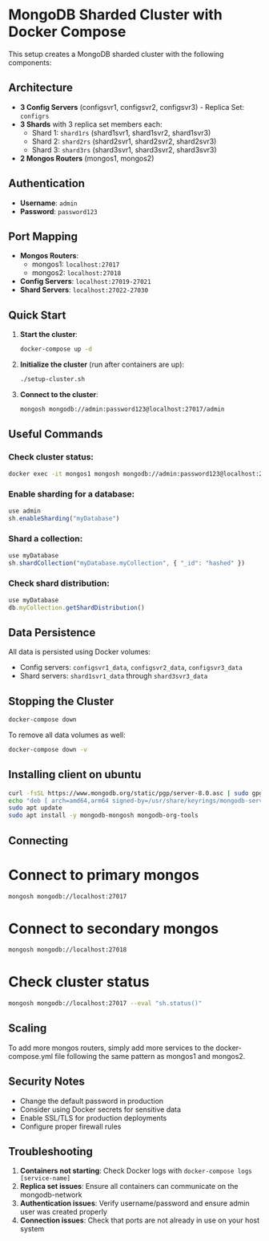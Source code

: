 # MongoDB Sharded Cluster with Docker Compose

This setup creates a MongoDB sharded cluster with the following components:

## Architecture

- **3 Config Servers** (configsvr1, configsvr2, configsvr3) - Replica Set: `configrs`
- **3 Shards** with 3 replica set members each:
  - Shard 1: `shard1rs` (shard1svr1, shard1svr2, shard1svr3)
  - Shard 2: `shard2rs` (shard2svr1, shard2svr2, shard2svr3)
  - Shard 3: `shard3rs` (shard3svr1, shard3svr2, shard3svr3)
- **2 Mongos Routers** (mongos1, mongos2)

## Authentication

- **Username**: `admin`
- **Password**: `password123`

## Port Mapping

- **Mongos Routers**: 
  - mongos1: `localhost:27017`
  - mongos2: `localhost:27018`
- **Config Servers**: `localhost:27019-27021`
- **Shard Servers**: `localhost:27022-27030`

## Quick Start

1. **Start the cluster**:
   ```bash
   docker-compose up -d
   ```

2. **Initialize the cluster** (run after containers are up):
   ```bash
   ./setup-cluster.sh
   ```

3. **Connect to the cluster**:
   ```bash
   mongosh mongodb://admin:password123@localhost:27017/admin
   ```

## Useful Commands

### Check cluster status:
```bash
docker exec -it mongos1 mongosh mongodb://admin:password123@localhost:27017/admin --eval 'sh.status()'
```

### Enable sharding for a database:
```javascript
use admin
sh.enableSharding("myDatabase")
```

### Shard a collection:
```javascript
use myDatabase
sh.shardCollection("myDatabase.myCollection", { "_id": "hashed" })
```

### Check shard distribution:
```javascript
use myDatabase
db.myCollection.getShardDistribution()
```

## Data Persistence

All data is persisted using Docker volumes:
- Config servers: `configsvr1_data`, `configsvr2_data`, `configsvr3_data`
- Shard servers: `shard1svr1_data` through `shard3svr3_data`

## Stopping the Cluster

```bash
docker-compose down
```

To remove all data volumes as well:
```bash
docker-compose down -v
```

## Installing client on ubuntu

```bash
curl -fsSL https://www.mongodb.org/static/pgp/server-8.0.asc | sudo gpg -o /usr/share/keyrings/mongodb-server-8.0.gpg --dearmor
echo "deb [ arch=amd64,arm64 signed-by=/usr/share/keyrings/mongodb-server-8.0.gpg ] https://repo.mongodb.org/apt/ubuntu noble/mongodb-org/8.0 multiverse" | sudo tee /etc/apt/sources.list.d/mongodb-org-8.0.list
sudo apt update
sudo apt install -y mongodb-mongosh mongodb-org-tools
```

## Connecting

# Connect to primary mongos
```bash
mongosh mongodb://localhost:27017
```

# Connect to secondary mongos
```bash
mongosh mongodb://localhost:27018
```

# Check cluster status
```bash
mongosh mongodb://localhost:27017 --eval "sh.status()"
```

## Scaling

To add more mongos routers, simply add more services to the docker-compose.yml file following the same pattern as mongos1 and mongos2.

## Security Notes

- Change the default password in production
- Consider using Docker secrets for sensitive data
- Enable SSL/TLS for production deployments
- Configure proper firewall rules

## Troubleshooting

1. **Containers not starting**: Check Docker logs with `docker-compose logs [service-name]`
2. **Replica set issues**: Ensure all containers can communicate on the mongodb-network
3. **Authentication issues**: Verify username/password and ensure admin user was created properly
4. **Connection issues**: Check that ports are not already in use on your host system